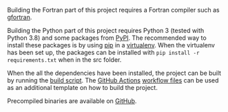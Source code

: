 <!-- This is a Markdown file and is best viewed with a suitable program such as Okular -->

Building the Fortran part of this project requires a Fortran compiler such as
[gfortran](https://gcc.gnu.org/wiki/GFortran).

Building the Python part of this project requires
Python 3 (tested with Python 3.8) and some packages from
[PyPI](https://pypi.org/).
The recommended way to install these packages is by using
[pip](https://pip.pypa.io/en/stable/) in a
[virtualenv](https://docs.python.org/3/library/venv.html).
When the virtualenv has been set up, the packages can be installed with
`pip install -r requirements.txt` when in the src folder.

When the all the dependencies have been installed, the project can be built by running the
[build script](build.sh).
The
[GitHub Actions](https://github.com/features/actions)
[workflow files](../.github/workflows)
can be used as an additional template on how to build the project.

Precompiled binaries are available on
[GitHub](https://github.com/AgenttiX/planetary-motion/actions).

<!-- By the way, in my opinion it would be the best to put both build and usage
documentation in one README file in the root of the repository, since
this is a rather small project. -->
